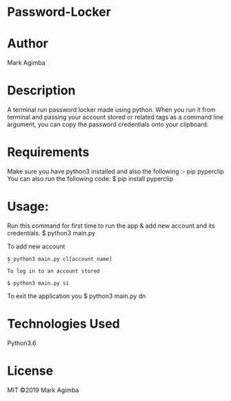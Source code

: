 # Password-Locker

# Author
Mark Agimba

# Description
A terminal run password locker made using python. When you run it from terminal and passing your account stored or related tags as a command line argument, you can copy the password credentials onto your clipboard.

# Requirements
Make sure you have python3 installed and also the following :-
 pip
 pyperclip
You can also run the following code:
$ pip install pyperclip

# Usage:  
Run this command for first time to run the app & add new account and its credentials.
$ python3 main.py

To add new account
```
$ python3 main.py cl[account_name]
``
To log in to an account stored

$ python3 main.py si
```
To exit the application you
$ python3 main.py dn

# Technologies Used
Python3.6

# License
MIT ©2019 Mark Agimba

